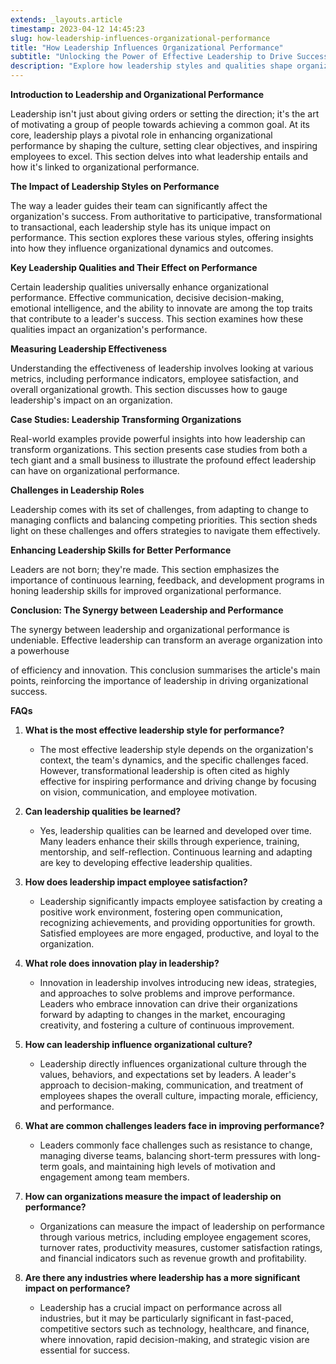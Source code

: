 ```yaml
---
extends: _layouts.article
timestamp: 2023-04-12 14:45:23
slug: how-leadership-influences-organizational-performance
title: "How Leadership Influences Organizational Performance"
subtitle: "Unlocking the Power of Effective Leadership to Drive Success"
description: "Explore how leadership styles and qualities shape organizational performance, with insights into enhancing leadership skills for transformative business outcomes."
---
```

**Introduction to Leadership and Organizational Performance**

Leadership isn't just about giving orders or setting the direction; it's the art of motivating a group of people towards achieving a common goal. At its core, leadership plays a pivotal role in enhancing organizational performance by shaping the culture, setting clear objectives, and inspiring employees to excel. This section delves into what leadership entails and how it's linked to organizational performance.

**The Impact of Leadership Styles on Performance**

The way a leader guides their team can significantly affect the organization's success. From authoritative to participative, transformational to transactional, each leadership style has its unique impact on performance. This section explores these various styles, offering insights into how they influence organizational dynamics and outcomes.

**Key Leadership Qualities and Their Effect on Performance**

Certain leadership qualities universally enhance organizational performance. Effective communication, decisive decision-making, emotional intelligence, and the ability to innovate are among the top traits that contribute to a leader's success. This section examines how these qualities impact an organization's performance.

**Measuring Leadership Effectiveness**

Understanding the effectiveness of leadership involves looking at various metrics, including performance indicators, employee satisfaction, and overall organizational growth. This section discusses how to gauge leadership's impact on an organization.

**Case Studies: Leadership Transforming Organizations**

Real-world examples provide powerful insights into how leadership can transform organizations. This section presents case studies from both a tech giant and a small business to illustrate the profound effect leadership can have on organizational performance.

**Challenges in Leadership Roles**

Leadership comes with its set of challenges, from adapting to change to managing conflicts and balancing competing priorities. This section sheds light on these challenges and offers strategies to navigate them effectively.

**Enhancing Leadership Skills for Better Performance**

Leaders are not born; they're made. This section emphasizes the importance of continuous learning, feedback, and development programs in honing leadership skills for improved organizational performance.

**Conclusion: The Synergy between Leadership and Performance**

The synergy between leadership and organizational performance is undeniable. Effective leadership can transform an average organization into a powerhouse

 of efficiency and innovation. This conclusion summarises the article's main points, reinforcing the importance of leadership in driving organizational success.

**FAQs**

1. **What is the most effective leadership style for performance?**
   - The most effective leadership style depends on the organization's context, the team's dynamics, and the specific challenges faced. However, transformational leadership is often cited as highly effective for inspiring performance and driving change by focusing on vision, communication, and employee motivation.

2. **Can leadership qualities be learned?**
   - Yes, leadership qualities can be learned and developed over time. Many leaders enhance their skills through experience, training, mentorship, and self-reflection. Continuous learning and adapting are key to developing effective leadership qualities.

3. **How does leadership impact employee satisfaction?**
   - Leadership significantly impacts employee satisfaction by creating a positive work environment, fostering open communication, recognizing achievements, and providing opportunities for growth. Satisfied employees are more engaged, productive, and loyal to the organization.

4. **What role does innovation play in leadership?**
   - Innovation in leadership involves introducing new ideas, strategies, and approaches to solve problems and improve performance. Leaders who embrace innovation can drive their organizations forward by adapting to changes in the market, encouraging creativity, and fostering a culture of continuous improvement.

5. **How can leadership influence organizational culture?**
   - Leadership directly influences organizational culture through the values, behaviors, and expectations set by leaders. A leader's approach to decision-making, communication, and treatment of employees shapes the overall culture, impacting morale, efficiency, and performance.

6. **What are common challenges leaders face in improving performance?**
   - Leaders commonly face challenges such as resistance to change, managing diverse teams, balancing short-term pressures with long-term goals, and maintaining high levels of motivation and engagement among team members.

7. **How can organizations measure the impact of leadership on performance?**
   - Organizations can measure the impact of leadership on performance through various metrics, including employee engagement scores, turnover rates, productivity measures, customer satisfaction ratings, and financial indicators such as revenue growth and profitability.

8. **Are there any industries where leadership has a more significant impact on performance?**
   - Leadership has a crucial impact on performance across all industries, but it may be particularly significant in fast-paced, competitive sectors such as technology, healthcare, and finance, where innovation, rapid decision-making, and strategic vision are essential for success.

